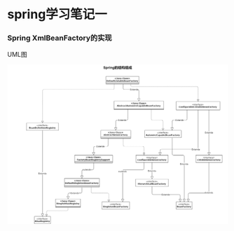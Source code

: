 # spring学习笔记一

### Spring XmlBeanFactory的实现

UML图

![](https://github.com/exview/note/blob/master/img/spring%20BeanFactory.png)
